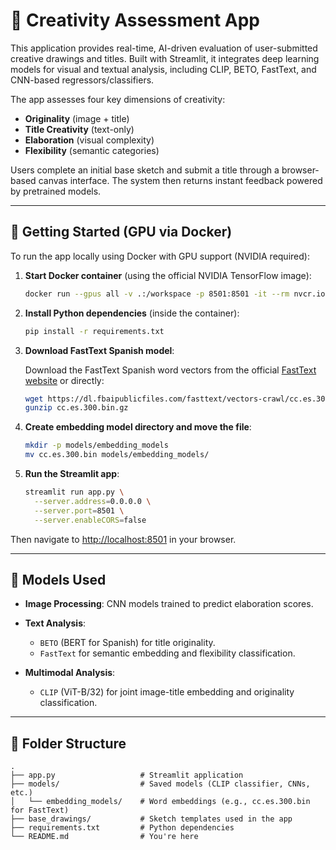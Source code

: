 # 🎨 Creativity Assessment App

This application provides real-time, AI-driven evaluation of user-submitted creative drawings and titles. Built with Streamlit, it integrates deep learning models for visual and textual analysis, including CLIP, BETO, FastText, and CNN-based regressors/classifiers.

The app assesses four key dimensions of creativity:

* **Originality** (image + title)
* **Title Creativity** (text-only)
* **Elaboration** (visual complexity)
* **Flexibility** (semantic categories)

Users complete an initial base sketch and submit a title through a browser-based canvas interface. The system then returns instant feedback powered by pretrained models.

---

## 🚀 Getting Started (GPU via Docker)

To run the app locally using Docker with GPU support (NVIDIA required):

1. **Start Docker container** (using the official NVIDIA TensorFlow image):

   ```bash
   docker run --gpus all -v .:/workspace -p 8501:8501 -it --rm nvcr.io/nvidia/tensorflow:24.08-tf2-py3
   ```

2. **Install Python dependencies** (inside the container):

   ```bash
   pip install -r requirements.txt
   ```

3. **Download FastText Spanish model**:

   Download the FastText Spanish word vectors from the official [FastText website](https://fasttext.cc/docs/en/crawl-vectors.html) or directly:

   ```bash
   wget https://dl.fbaipublicfiles.com/fasttext/vectors-crawl/cc.es.300.bin.gz
   gunzip cc.es.300.bin.gz
   ```

4. **Create embedding model directory and move the file**:

   ```bash
   mkdir -p models/embedding_models
   mv cc.es.300.bin models/embedding_models/
   ```

5. **Run the Streamlit app**:

   ```bash
   streamlit run app.py \
     --server.address=0.0.0.0 \
     --server.port=8501 \
     --server.enableCORS=false
   ```

Then navigate to [http://localhost:8501](http://localhost:8501) in your browser.

---

## 🧠 Models Used

* **Image Processing**: CNN models trained to predict elaboration scores.
* **Text Analysis**:

  * `BETO` (BERT for Spanish) for title originality.
  * `FastText` for semantic embedding and flexibility classification.
* **Multimodal Analysis**:

  * `CLIP` (ViT-B/32) for joint image-title embedding and originality classification.

---

## 📂 Folder Structure

```
.
├── app.py                   # Streamlit application
├── models/                  # Saved models (CLIP classifier, CNNs, etc.)
│   └── embedding_models/    # Word embeddings (e.g., cc.es.300.bin for FastText)
├── base_drawings/           # Sketch templates used in the app
├── requirements.txt         # Python dependencies
└── README.md                # You're here
```
